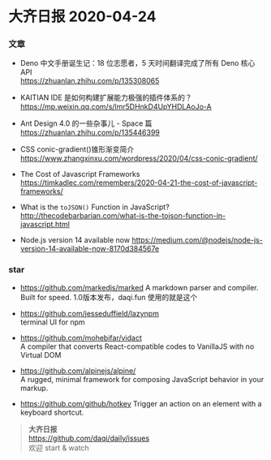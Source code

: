 # 大齐日报 2020-04-24

### 文章

- Deno 中文手册诞生记：18 位志愿者，5 天时间翻译完成了所有 Deno 核心 API  
  https://zhuanlan.zhihu.com/p/135308065

- KAITIAN IDE 是如何构建扩展能力极强的插件体系的？  
  https://mp.weixin.qq.com/s/lmr5DHnkD4UpYHDLAoJo-A

- Ant Design 4.0 的一些杂事儿 - Space 篇  
  https://zhuanlan.zhihu.com/p/135446399

- CSS conic-gradient()锥形渐变简介  
  https://www.zhangxinxu.com/wordpress/2020/04/css-conic-gradient/

- The Cost of Javascript Frameworks
  https://timkadlec.com/remembers/2020-04-21-the-cost-of-javascript-frameworks/

- What is the `toJSON()` Function in JavaScript?  
  http://thecodebarbarian.com/what-is-the-tojson-function-in-javascript.html

- Node.js version 14 available now
  https://medium.com/@nodejs/node-js-version-14-available-now-8170d384567e


### star

- https://github.com/markedjs/marked
  A markdown parser and compiler. Built for speed. 
  1.0版本发布，daqi.fun 使用的就是这个

- https://github.com/jesseduffield/lazynpm  
  terminal UI for npm

- https://github.com/mohebifar/vidact  
  A compiler that converts React-compatible codes to VanillaJS with no Virtual DOM

- https://github.com/alpinejs/alpine/  
  A rugged, minimal framework for composing JavaScript behavior in your markup.

- https://github.com/github/hotkey
Trigger an action on an element with a keyboard shortcut.


> **大齐日报**  
> https://github.com/daqi/daily/issues  
> 欢迎 start & watch
